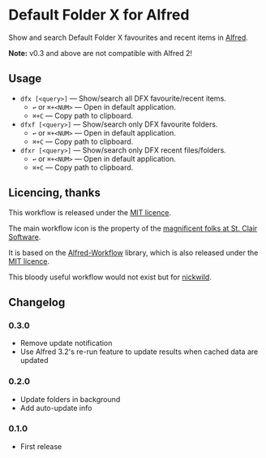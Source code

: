 
Default Folder X for Alfred
===========================


Show and search Default Folder X favourites and recent items in [Alfred][alfredapp].

**Note:** v0.3 and above are not compatible with Alfred 2!


Usage
-----

- `dfx [<query>]` — Show/search all DFX favourite/recent items.
    - `↩` or `⌘+<NUM>` — Open in default application.
    - `⌘+C` — Copy path to clipboard.
- `dfxf [<query>]` — Show/search only DFX favourite folders.
    - `↩` or `⌘+<NUM>` — Open in default application.
    - `⌘+C` — Copy path to clipboard.
- `dfxr [<query>]` — Show/search only DFX recent files/folders.
    - `↩` or `⌘+<NUM>` — Open in default application.
    - `⌘+C` — Copy path to clipboard.


Licencing, thanks
-----------------

This workflow is released under the [MIT licence][mit].

The main workflow icon is the property of the [magnificent folks at St. Clair Software][stclair].

It is based on the [Alfred-Workflow][aw] library, which is also released under the [MIT licence][mit].

This bloody useful workflow would not exist but for [nickwild][nickwild].


Changelog
---------

### 0.3.0 ###

- Remove update notification
- Use Alfred 3.2's re-run feature to update results when cached data are updated

### 0.2.0 ###

- Update folders in background
- Add auto-update info

### 0.1.0 ###

- First release


[mit]: ./src/LICENCE.txt
[aw]: http://www.deanishe.net/alfred-workflow/
[alfredapp]: https://www.alfredapp.com/
[stclair]: http://www.stclairsoft.com/
[nickwild]: http://www.alfredforum.com/topic/8695-default-folder-x/
